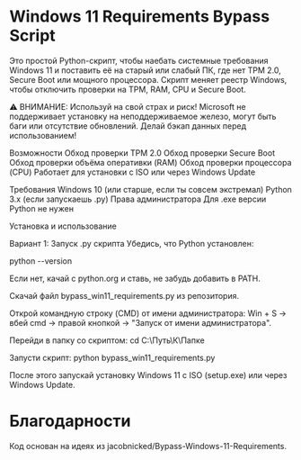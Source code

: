 # Windows 11 Requirements Bypass Script

Это простой Python-скрипт, чтобы наебать системные требования Windows 11 и поставить её на старый или слабый ПК, где нет TPM 2.0, Secure Boot или мощного процессора. Скрипт меняет реестр Windows, чтобы отключить проверки на TPM, RAM, CPU и Secure Boot.

⚠️ ВНИМАНИЕ: Используй на свой страх и риск! Microsoft не поддерживает установку на неподдерживаемое железо, могут быть баги или отсутствие обновлений. Делай бэкап данных перед использованием!

Возможности
Обход проверки TPM 2.0
Обход проверки Secure Boot
Обход проверки объёма оперативки (RAM)
Обход проверки процессора (CPU)
Работает для установки с ISO или через Windows Update

Требования
Windows 10 (или старше, если ты совсем экстремал)
Python 3.x (если запускаешь .py)
Права администратора
Для .exe версии Python не нужен

Установка и использование

Вариант 1: Запуск .py скрипта
Убедись, что Python установлен:

python --version

Если нет, качай с python.org и ставь, не забудь добавить в PATH.

Скачай файл bypass_win11_requirements.py из репозитория.

Открой командную строку (CMD) от имени администратора:
Win + S → вбей cmd → правой кнопкой → "Запуск от имени администратора".

Перейди в папку со скриптом:
cd C:\Путь\К\Папке

Запусти скрипт:
python bypass_win11_requirements.py

После этого запускай установку Windows 11 с ISO (setup.exe) или через Windows Update.

# Благодарности

Код основан на идеях из jacobnicked/Bypass-Windows-11-Requirements.
